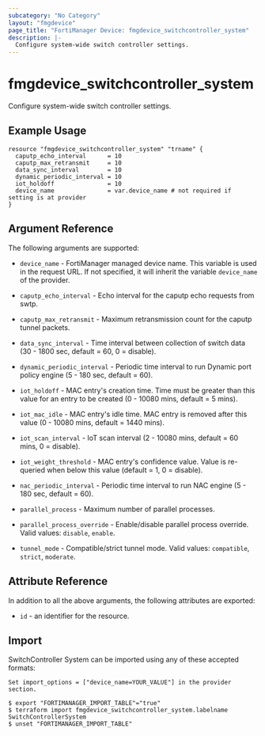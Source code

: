```yaml
---
subcategory: "No Category"
layout: "fmgdevice"
page_title: "FortiManager Device: fmgdevice_switchcontroller_system"
description: |-
  Configure system-wide switch controller settings.
---
```


# fmgdevice_switchcontroller_system
Configure system-wide switch controller settings.

## Example Usage

```hcl
resource "fmgdevice_switchcontroller_system" "trname" {
  caputp_echo_interval      = 10
  caputp_max_retransmit     = 10
  data_sync_interval        = 10
  dynamic_periodic_interval = 10
  iot_holdoff               = 10
  device_name               = var.device_name # not required if setting is at provider
}
```

## Argument Reference


The following arguments are supported:

* `device_name` - FortiManager managed device name. This variable is used in the request URL. If not specified, it will inherit the variable `device_name` of the provider.

* `caputp_echo_interval` - Echo interval for the caputp echo requests from swtp.
* `caputp_max_retransmit` - Maximum retransmission count for the caputp tunnel packets.
* `data_sync_interval` - Time interval between collection of switch data (30 - 1800 sec, default = 60, 0 = disable).
* `dynamic_periodic_interval` - Periodic time interval to run Dynamic port policy engine (5 - 180 sec, default = 60).
* `iot_holdoff` - MAC entry's creation time. Time must be greater than this value for an entry to be created (0 - 10080 mins, default = 5 mins).
* `iot_mac_idle` - MAC entry's idle time. MAC entry is removed after this value (0 - 10080 mins, default = 1440 mins).
* `iot_scan_interval` - IoT scan interval (2 - 10080 mins, default = 60 mins, 0 = disable).
* `iot_weight_threshold` - MAC entry's confidence value. Value is re-queried when below this value (default = 1, 0 = disable).
* `nac_periodic_interval` - Periodic time interval to run NAC engine (5 - 180 sec, default = 60).
* `parallel_process` - Maximum number of parallel processes.
* `parallel_process_override` - Enable/disable parallel process override. Valid values: `disable`, `enable`.

* `tunnel_mode` - Compatible/strict tunnel mode. Valid values: `compatible`, `strict`, `moderate`.



## Attribute Reference

In addition to all the above arguments, the following attributes are exported:
* `id` - an identifier for the resource.

## Import

SwitchController System can be imported using any of these accepted formats:
```
Set import_options = ["device_name=YOUR_VALUE"] in the provider section.

$ export "FORTIMANAGER_IMPORT_TABLE"="true"
$ terraform import fmgdevice_switchcontroller_system.labelname SwitchControllerSystem
$ unset "FORTIMANAGER_IMPORT_TABLE"
```

